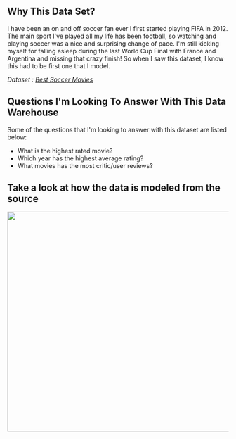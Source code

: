 ## Why This Data Set?
I have been an on and off soccer fan ever I first started playing FIFA in 2012. The main sport I've played all my life has been football, so watching and playing soccer was a nice and surprising change of pace. I'm still kicking myself for falling asleep during the last World Cup Final with France and Argentina and missing that crazy finish! So when I saw this dataset, I know this had to be first one that I model.

_Dataset : <a href="https://www.kaggle.com/datasets/bwandowando/rotten-tomatoes-best-soccer-movies">Best Soccer Movies</a>_

## Questions I'm Looking To Answer With This Data Warehouse
Some of the questions that I'm looking to answer with this dataset are listed below:
- What is the highest rated movie?
- Which year has the highest average rating?
- What movies has the most critic/user reviews?

## Take a look at how the data is modeled from the source
<img src="https://i.imgur.com/Yf7aZEb.png" style="height: 500px; width: 700px;">

